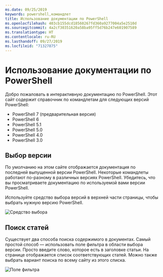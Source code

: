 ```yaml
---
ms.date: 09/25/2019
keywords: powershell,командлет
title: Использование документации по PowerShell
ms.openlocfilehash: 403cb155dcd18560267fd360a9277004a5e2510d
ms.sourcegitcommit: 4a2cf30351620a58ba95ff5d76b247e601907589
ms.translationtype: HT
ms.contentlocale: ru-RU
ms.lasthandoff: 09/27/2019
ms.locfileid: "71327875"
---
```

# <a name="how-to-use-the-powershell-documentation"></a>Использование документации по PowerShell

Добро пожаловать в интерактивную документацию по PowerShell. Этот сайт содержит справочник по командлетам для следующих версий PowerShell:

- PowerShell 7 (предварительная версия)
- PowerShell 6
- PowerShell 5.1
- PowerShell 5.0
- PowerShell 4.0
- PowerShell 3.0

## <a name="selecting-your-version"></a>Выбор версии

По умолчанию на этом сайте отображается документация по последней выпущенной версии PowerShell. Некоторые командлеты работают по-разному в различных версиях PowerShell. Убедитесь, что вы просматриваете документацию по используемой вами версии PowerShell.

Используйте средство выбора версий в верхней части страницы, чтобы выбрать нужную версию PowerShell.

![Средство выбора](images/how-to-use-docs/picker-vall.gif)

## <a name="searching-for-articles"></a>Поиск статей

Существует два способа поиска содержимого в документах. Самый простой способ — использовать поле фильтра в области выбора версии. Просто введите слово, которое есть в заголовке статьи. На странице отображается список соответствующих статей. Можно также выбрать вариант поиска по всему сайту из этого списка.

![Поле фильтра](images/how-to-use-docs/filter-search.gif)
